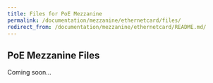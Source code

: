 ```yaml
---
title: Files for PoE Mezzanine
permalink: /documentation/mezzanine/ethernetcard/files/
redirect_from: /documentation/mezzanine/ethernetcard/README.md/
---
```

## PoE Mezzanine Files

Coming soon...
